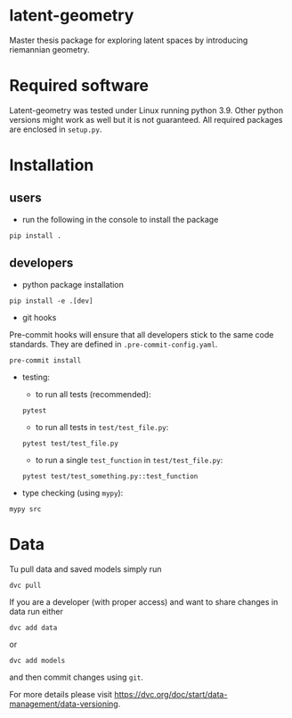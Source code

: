 # latent-geometry
Master thesis package for exploring latent spaces by introducing riemannian geometry.

# Required software

Latent-geometry was tested under Linux running python 3.9. Other python versions might work as well but it is not guaranteed. All required packages are enclosed in `setup.py`.

# Installation
## users
- run the following in the console to install the package
```console
pip install .
```
## developers
- python package installation
```console
pip install -e .[dev]
```
- git hooks

Pre-commit hooks will ensure that all developers stick to the same code standards. They are defined in `.pre-commit-config.yaml`.
```console
pre-commit install
```

- testing:

    - to run all tests (recommended):
    ```console
    pytest
    ```
    - to run all tests in `test/test_file.py`:
    ```console
    pytest test/test_file.py
    ```
    - to run a single `test_function` in `test/test_file.py`:
    ```console
    pytest test/test_something.py::test_function
    ```

- type checking (using `mypy`):
```console
mypy src
```
# Data
Tu pull data and saved models simply run
```console
dvc pull
```

If you are a developer (with proper access) and want to share changes in data run either
```console
dvc add data
```
or
```console
dvc add models
```
and then commit changes using `git`.

For more details please visit https://dvc.org/doc/start/data-management/data-versioning.
